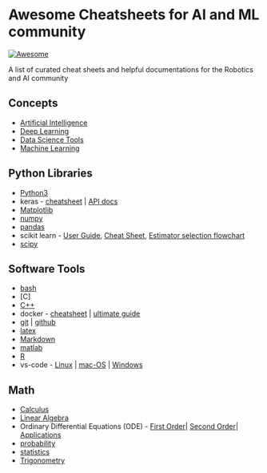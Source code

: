 # Awesome Cheatsheets for AI and ML community

[![Awesome](https://awesome.re/badge.svg)](https://awesome.re)

A list of curated cheat sheets and helpful documentations for the Robotics and AI community

## Concepts
-   [Artificial Intelligence](https://github.com/afshinea/stanford-cs-221-artificial-intelligence/blob/master/en/super-cheatsheet-artificial-intelligence.pdf)
-   [Deep Learning](https://github.com/afshinea/stanford-cs-230-deep-learning/blob/master/en/super-cheatsheet-deep-learning.pdf)
-   [Data Science Tools](https://github.com/shervinea/mit-15-003-data-science-tools/blob/master/en/super-study-guide-data-science-tools.pdf)
-   [Machine Learning](https://github.com/afshinea/stanford-cs-229-machine-learning/blob/master/en/super-cheatsheet-machine-learning.pdf)

## Python Libraries
-   [Python3](https://coodict.github.io/python3-in-one-pic/)
-   keras - [cheatsheet](https://s3.amazonaws.com/assets.datacamp.com/blog_assets/Keras_Cheat_Sheet_Python.pdf) | [API docs](https://keras.io/api/)
-   [Matplotlib](https://matplotlib.org/cheatsheets/cheatsheets.pdf)
-   [numpy](https://numpy.org/doc/stable/numpy-ref.pdf)
-   [pandas](https://github.com/pandas-dev/pandas/blob/master/doc/cheatsheet/Pandas_Cheat_Sheet.pdf)
-   scikit learn - [User Guide](https://scikit-learn.org/stable/user_guide.html), [Cheat Sheet](https://s3.amazonaws.com/assets.datacamp.com/blog_assets/Scikit_Learn_Cheat_Sheet_Python.pdf), [Estimator selection flowchart](https://scikit-learn.org/stable/tutorial/machine_learning_map/index.html) 
-   [scipy](https://docs.scipy.org/doc/scipy/reference/)

## Software Tools
-   [bash](https://devhints.io/bash)
-   [C]
-   [C++](https://cppcheatsheet.readthedocs.io/_/downloads/en/latest/pdf/)
-   docker - [cheatsheet](https://www.docker.com/sites/default/files/d8/2019-09/docker-cheat-sheet.pdf) | [ultimate guide](https://dockerlabs.collabnix.com/docker/cheatsheet/)
-   [git](https://education.github.com/git-cheat-sheet-education.pdf) | [github](https://github.com/tiimgreen/github-cheat-sheet)
-   [latex](https://wch.github.io/latexsheet/latexsheet.pdf)
-   [Markdown](https://markdown-guide.readthedocs.io/en/latest/basics.html)
-   [matlab](https://n.ethz.ch/~marcokre/download/ML-CheatSheet.pdf)
-   [R](https://www.rstudio.com/resources/cheatsheets/)
-   vs-code - [Linux](https://code.visualstudio.com/shortcuts/keyboard-shortcuts-linux.pdf) | [mac-OS](https://code.visualstudio.com/shortcuts/keyboard-shortcuts-macos.pdf) | [Windows](https://code.visualstudio.com/shortcuts/keyboard-shortcuts-windows.pdf)


## Math
-   [Calculus](https://github.com/shervinea/stanford-cme-102-ordinary-differential-equations/blob/master/calculus.pdf)
-   [Linear Algebra](https://github.com/shervinea/stanford-cme-102-ordinary-differential-equations/blob/master/linear-algebra.pdf)
-   Ordinary Differential Equations (ODE) - [First Order](https://github.com/shervinea/stanford-cme-102-ordinary-differential-equations/blob/master/cheatsheet-first-ode.pdf)| [Second Order](https://github.com/shervinea/stanford-cme-102-ordinary-differential-equations/blob/master/cheatsheet-second-ode.pdf)| [Applications](https://github.com/shervinea/stanford-cme-102-ordinary-differential-equations/blob/master/cheatsheet-applications.pdf)
-   [probability](https://github.com/shervinea/stanford-cme-106-probability-and-statistics/blob/master/cheatsheet-probability.pdf)
-   [statistics](https://github.com/shervinea/stanford-cme-106-probability-and-statistics/blob/master/cheatsheet-statistics.pdf)
-   [Trigonometry](https://github.com/shervinea/stanford-cme-102-ordinary-differential-equations/blob/master/trigonometry.pdf)
